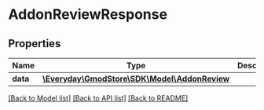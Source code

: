 # AddonReviewResponse

## Properties
Name | Type | Description | Notes
------------ | ------------- | ------------- | -------------
**data** | [**\Everyday\GmodStore\SDK\Model\AddonReview**](AddonReview.md) |  | [optional] 

[[Back to Model list]](../../README.md#documentation-for-models) [[Back to API list]](../../README.md#documentation-for-api-endpoints) [[Back to README]](../../README.md)

